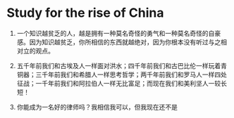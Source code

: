 # Study for the rise of China

1. 一个知识越贫乏的人，越是拥有一种莫名奇怪的勇气和一种莫名奇怪的自豪感。因为知识越贫乏，你所相信的东西就越绝对，因为你根本没有听过与之相对立的观点。

2. 五千年前我们和古埃及人一样面对洪水；四千年前我们和古巴比伦一样玩着青铜器；三千年前我们和希腊人一样思考哲学；两千年前我们和罗马人一样四处征战；一千年前我们和阿拉伯人一样无比富足；而现在我们和美利坚人一较长短！

3. 你能成为一名好的律师吗？我相信我可以，但我现在还不是
